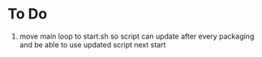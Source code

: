 # To Do
1) move main loop to start.sh so script can update after every packaging and be able to use updated script next start